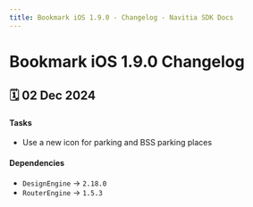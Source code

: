 ```yaml
---
title: Bookmark iOS 1.9.0 - Changelog - Navitia SDK Docs
---
```


# Bookmark iOS 1.9.0 Changelog

<h2>🗓 02 Dec 2024</h2>

#### Tasks
- Use a new icon for parking and BSS parking places

#### Dependencies
- `DesignEngine` -> `2.18.0`
- `RouterEngine` -> `1.5.3`